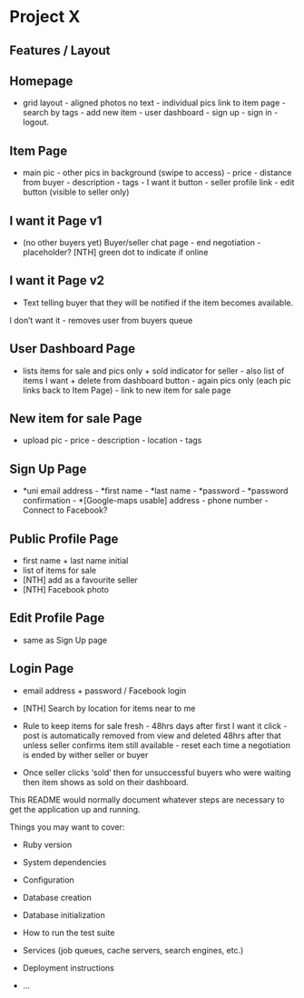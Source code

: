 Project X
=== 


Features / Layout
-----------------

Homepage 
--------
- grid layout - aligned photos no text - individual pics link to item page - search by tags - add new item - user dashboard - sign up - sign in - logout.

Item Page
---------
 - main pic - other pics in background (swipe to access) - price - distance from buyer - description - tags - I want it button - seller profile link - edit button (visible to seller only)

I want it Page v1
-----------------
 - (no other buyers yet) Buyer/seller chat page - end negotiation - placeholder? [NTH] green dot to indicate if online

I want it Page v2
-----------------
 - Text telling buyer that they will be notified if the item becomes available.

I don’t want it - removes user from buyers queue

User Dashboard Page
-------------------
 - lists items for sale and pics only + sold indicator for seller - also list of items I want + delete from dashboard button - again pics only (each pic links back to Item Page) - link to new item for sale page

New item for sale Page
----------------------
 - upload pic - price - description - location - tags

Sign Up Page
------------
- *uni email address - *first name - *last name - *password - *password confirmation - *[Google-maps usable] address - phone number - Connect to Facebook?

Public Profile Page
-------------------
 - first name + last name initial 
 - list of items for sale 
 - [NTH] add as a favourite seller 
 - [NTH] Facebook photo

Edit Profile Page
-----------------
 - same as Sign Up page

Login Page
----------
 - email address + password / Facebook login
- [NTH] Search by location for items near to me
- Rule to keep items for sale fresh - 48hrs days after first I want it click - post is automatically removed from view and deleted 48hrs after that unless seller confirms item still available - reset each time a negotiation is ended by wither seller or buyer

- Once seller clicks ‘sold’ then for unsuccessful buyers who were waiting then item shows as sold on their dashboard.






This README would normally document whatever steps are necessary to get the
application up and running.

Things you may want to cover:

* Ruby version

* System dependencies

* Configuration

* Database creation

* Database initialization

* How to run the test suite

* Services (job queues, cache servers, search engines, etc.)

* Deployment instructions

* ...
